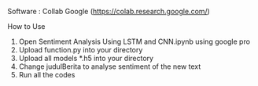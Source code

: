 Software  : Collab Google (https://colab.research.google.com/)

How to Use
1. Open Sentiment Analysis Using LSTM and CNN.ipynb using google pro
2. Upload function.py into your directory
3. Upload all models *.h5 into your directory
4. Change judulBerita to analyse sentiment of the new text
5. Run all the codes
